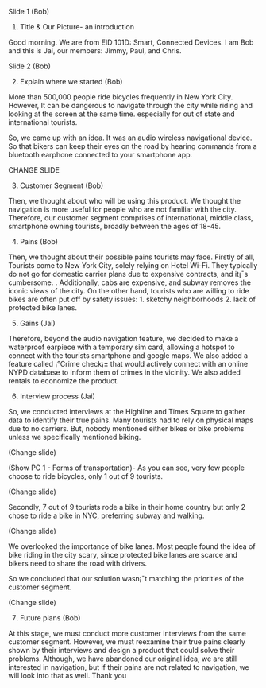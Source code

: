 Slide 1 (Bob)

1.	Title & Our Picture- an introduction 

Good morning.  We are from EID 101D: Smart, Connected Devices. I am Bob and this is Jai, our  members: Jimmy, Paul, and Chris. 

Slide 2 (Bob) 

2.	Explain where we started (Bob)

More than 500,000 people ride bicycles frequently in New York City. However,  It can be dangerous to navigate through the city while riding and looking at the screen at the same time.  especially for  out of state and international tourists. 

So, we came up with an idea. It was  an audio wireless navigational device. So that bikers can  keep their eyes on the road by hearing commands from a bluetooth earphone connected to your smartphone app. 

CHANGE SLIDE

3. Customer Segment (Bob)

Then, we thought about who will be using this product. We thought the navigation is more useful for people who are not familiar with the city. Therefore, our customer segment comprises of international, middle class, smartphone owning tourists, broadly between the ages of 18-45. 

4. Pains (Bob) 

Then, we thought about their  possible pains tourists may face. Firstly of all, 
Tourists come to New York City, solely relying on Hotel Wi-Fi. They typically do not go for domestic carrier plans due to expensive contracts, and it¡¯s cumbersome. . Additionally, cabs are expensive, and subway removes the iconic views of the city. On the other hand, tourists who are willing to ride bikes are often  put off by safety issues: 1. sketchy neighborhoods 2. lack of protected bike lanes. 

5. Gains (Jai) 

Therefore, beyond the audio navigation feature, we decided to make a waterproof earpiece with a temporary sim card, allowing a hotspot to connect with the tourists smartphone and google maps. We also added a feature called ¡°Crime check¡± that would actively connect with an online NYPD database to inform them of crimes in the vicinity.  We also added rentals to economize the product.

6. Interview process (Jai) 

So, we conducted interviews at the Highline and Times Square to gather data to identify their true pains. 
Many tourists had to rely on physical maps due to no carriers. But, nobody mentioned either bikes or bike problems unless we specifically mentioned biking.

(Change slide)

(Show PC 1 - Forms of transportation)- As you can see, very few people choose to ride bicycles, only 1 out of 9 tourists. 

(Change slide) 

Secondly, 7 out of 9 tourists rode a bike in their home country but only 2 chose to ride a bike in NYC, preferring subway and walking. 

(Change slide) 

We overlooked the importance of bike lanes. Most people found the idea of bike riding in the city scary, since protected bike lanes are scarce and bikers need to share the road with drivers. 

So we concluded that our solution wasn¡¯t matching the priorities of the customer segment. 

(Change slide) 

7. Future plans (Bob)

At this stage, we must conduct more customer interviews from the same customer segment. However, we must reexamine their true pains clearly shown by their interviews and design a product that could solve their problems. Although, we have abandoned our original idea, we are still interested in navigation, but if their pains are not related to navigation, we will look into that as well. Thank you



